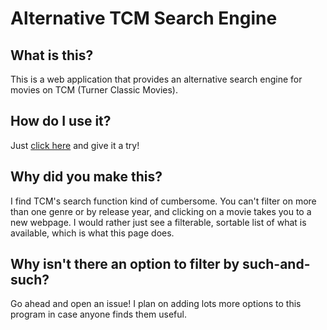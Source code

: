 # Alternative TCM Search Engine

## What is this?

This is a web application that provides an alternative search engine for movies on TCM (Turner Classic Movies).

## How do I use it?

Just [click here](http://cptakdev.github.io/watchtcm/) and give it a try!

## Why did you make this?

I find TCM's search function kind of cumbersome. You can't filter on more than one genre or by release year, and clicking on a movie takes you to a new webpage. I would rather just see a filterable, sortable list of what is available, which is what this page does.

## Why isn't there an option to filter by such-and-such?

Go ahead and open an issue! I plan on adding lots more options to this program in case anyone finds them useful.

